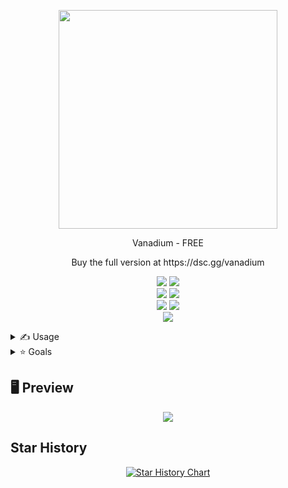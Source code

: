 <p align="center">
  <img src="https://imgur.com/KwySvVz.png" width="350" height="350">
</p>

<p align="center">
  Vanadium - FREE
</p>
<p align="center">
  Buy the full version at https://dsc.gg/vanadium
</p>

<p align="center">

  <img src="https://img.shields.io/github/languages/top/R3CI/Vanadium-Free?style=flat&color=darkred">

  <img src="https://img.shields.io/github/repo-size/R3CI/Vanadium-Free?style=flat&color=darkred">

  <br>
    
  <img src="https://img.shields.io/github/last-commit/R3CI/Vanadium-Free?style=flat&color=darkred">

  <img src="https://img.shields.io/github/commit-activity/m/R3CI/Vanadium-Free?style=flat&color=darkred">


  <br>

  <img src="https://img.shields.io/github/issues/R3CI/Vanadium-Free?style=flat&color=darkred">

  <img src="https://img.shields.io/github/issues-closed/R3CI/Vanadium-Free?style=flat&color=darkred">

  <br>

  <img src="https://img.shields.io/github/stars/R3CI/Vanadium-Free?style=flat&color=darkred">

</p>

<details>
  <summary>✍ Usage</summary>
  
  <div style="overflow-x:auto; max-height: 300px;">
   
  1. `Download python 3.11.7 with path and admin`
  
  2. `Download the exe from releases`
  
  3. `Run exe`
  
  4. `Input tokens`
  
  5. `Have fun`
  
  </div>
</details>

<details>
  <summary>⭐ Goals</summary>
  
  <div style="overflow-x:auto; max-height: 300px;">
   
    10 ⭐ ~> Display changer. bio changer, server nick changer
    25 ⭐ ~> Poll spammer and voter
    50 ⭐ ~> Reaction bomber and reaction bypass
    100⭐ ~> Proxy support
  
  </div>
</details>

## 🖥 Preview
<p align="center">
  <img src="https://imgur.com/rWStyYv.png">
</p>

## Star History
<p align="center">
  <a href="https://star-history.com/#R3CI/Vanadium-Free&Date">
    <picture>
      <source media="(prefers-color-scheme: dark)" srcset="https://api.star-history.com/svg?repos=R3CI/Vanadium-Free&type=Date&theme=dark" />
      <source media="(prefers-color-scheme: light)" srcset="https://api.star-history.com/svg?repos=R3CI/Vanadium-Free&type=Date" />
      <img alt="Star History Chart" src="https://api.star-history.com/svg?repos=R3CI/Vanadium-Free&type=Date" />
    </picture>
  </a>
</p>
